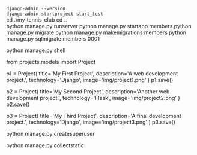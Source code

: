 `django-admin --version`   
`django-admin startproject start_test`   
cd .\my_tennis_club
cd ..\
python manage.py runserver
python manage.py startapp members
python manage.py migrate
python manage.py makemigrations members
python manage.py sqlmigrate members 0001

python manage.py shell

from projects.models import Project

p1 = Project(
  title='My First Project',
  description='A web development project.',
  technology='Django',
  image='img/project1.png'
)
p1.save()

p2 = Project(
    title='My Second Project',
    description='Another web development project.',
    technology='Flask',
    image='img/project2.png'
)
p2.save()

p3 = Project(
    title='My Third Project',
    description='A final development project.',
    technology='Django',
    image='img/project3.png'
)
p3.save()

python manage.py createsuperuser

python manage.py collectstatic
